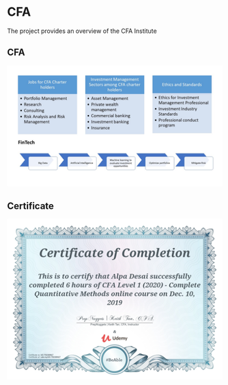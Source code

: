 # CFA

The project provides an overview of the CFA Institute

## CFA
![image](CFA.jpg)

## Certificate
![image](QuantitativeMethods.jpg)

